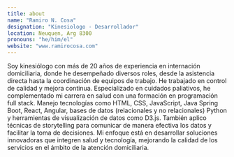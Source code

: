 ```yaml
---
title: about
name: "Ramiro N. Cosa"
designation: "Kinesiologo - Desarrollador"
location: Neuquen, Arg 8300
pronouns: "he/him/el"
website: "www.ramirocosa.com"
---
```


Soy kinesiólogo con más de 20 años de experiencia en internación domiciliaria, donde he desempeñado diversos roles, desde la asistencia directa hasta la coordinación de equipos de trabajo. He trabajado en control de calidad y mejora continua. Especializado en cuidados paliativos, he complementado mi carrera en salud con una formación en programación full stack. Manejo tecnologías como HTML, CSS, JavaScript, Java Spring Boot, React, Angular, bases de datos (relacionales y no relacionales) Python y herramientas de visualización de datos como D3.js. También aplico técnicas de storytelling para comunicar de manera efectiva los datos y facilitar la toma de decisiones. Mi enfoque está en desarrollar soluciones innovadoras que integren salud y tecnología, mejorando la calidad de los servicios en el ámbito de la atención domiciliaria.
